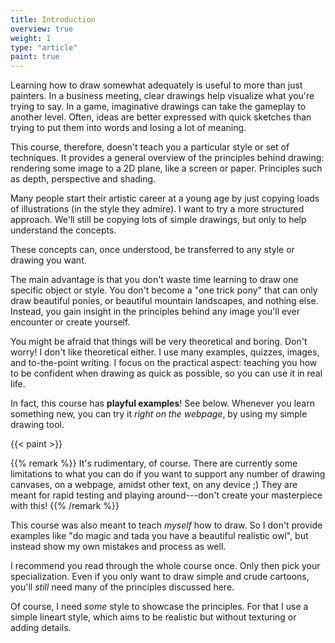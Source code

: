 ```yaml
---
title: Introduction
overview: true
weight: 1
type: "article"
paint: true
---
```


Learning how to draw somewhat adequately is useful to more than just painters. In a business meeting, clear drawings help visualize what you're trying to say. In a game, imaginative drawings can take the gameplay to another level. Often, ideas are better expressed with quick sketches than trying to put them into words and losing a lot of meaning.

This course, therefore, doesn't teach you a particular style or set of techniques. It provides a general overview of the principles behind drawing: rendering some image to a 2D plane, like a screen or paper. Principles such as depth, perspective and shading.

Many people start their artistic career at a young age by just copying loads of illustrations (in the style they admire). I want to try a more structured approach. We'll still be copying lots of simple drawings, but only to help understand the concepts. 

These concepts can, once understood, be transferred to any style or drawing you want. 

The main advantage is that you don't waste time learning to draw one specific object or style. You don't become a "one trick pony" that can only draw beautiful ponies, or beautiful mountain landscapes, and nothing else. Instead, you gain insight in the principles behind any image you'll ever encounter or create yourself.

You might be afraid that things will be very theoretical and boring. Don't worry! I don't like theoretical either. I use many examples, quizzes, images, and to-the-point writing. I focus on the practical aspect: teaching you how to be confident when drawing as quick as possible, so you can use it in real life. 

In fact, this course has **playful examples**! See below. Whenever you learn something new, you can try it _right on the webpage_, by using my simple drawing tool.

{{< paint >}}

{{% remark %}}
It's rudimentary, of course. There are currently some limitations to what you can do if you want to support any number of drawing canvases, on a webpage, amidst other text, on any device ;) They are meant for rapid testing and playing around---don't create your masterpiece with this!
{{% /remark %}}

This course was also meant to teach _myself_ how to draw. So I don't provide examples like "do magic and tada you have a beautiful realistic owl", but instead show my own mistakes and process as well.

I recommend you read through the whole course once. Only then pick your specialization. Even if you only want to draw simple and crude cartoons, you'll _still_ need many of the principles discussed here.

Of course, I need *some* style to showcase the principles. For that I use a simple lineart style, which aims to be realistic but without texturing or adding details.

